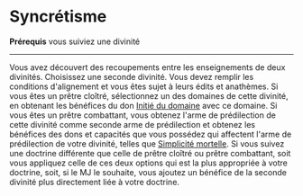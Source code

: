 # Syncrétisme

<p><span id="ctl00_MainContent_DetailedOutput"><strong>Prérequis</strong> vous suiviez une divinité<br></span></p>
<hr>
<p>Vous avez découvert des recoupements entre les enseignements de deux divinités. Choisissez une seconde divinité. Vous devez remplir les conditions d'alignement et vous êtes sujet à leurs édits et anathèmes. Si vous êtes un prêtre cloîtré, sélectionnez un des domaines de cette divinité, en obtenant les bénéfices du don <a href="https://2e.aonprd.com/Feats.aspx?ID=1172">Initié du domaine</a> avec ce domaine. Si vous êtes un prêtre combattant, vous obtenez l'arme de prédilection de cette divinité comme seconde arme de prédilection et obtenez les bénéfices des dons et capacités que vous possédez qui affectent l'arme de prédilection de votre divinité, telles que <a href="https://2e.aonprd.com/Feats.aspx?ID=264">Simplicité mortelle</a>. Si vous suivez une doctrine différente que celle de prêtre cloîtré ou prêtre combattant, soit vous appliquez celle de ces deux options qui est la plus appropriée à votre doctrine, soit, si le MJ le souhaite, vous ajoutez un bénéfice de la seconde divinité plus directement liée à votre doctrine.&nbsp;</p>